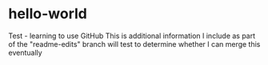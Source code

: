 # hello-world
Test - learning to use GitHub
This is additional information I include as part of the "readme-edits" branch
will test to determine whether I can merge this eventually
